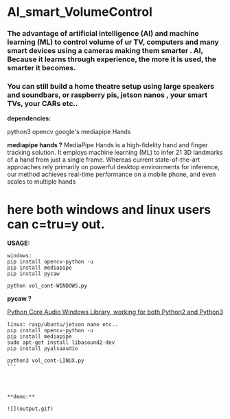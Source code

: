 # AI_smart_VolumeControl

### The advantage of artificial intelligence (AI) and machine learning (ML) to control volume of ur TV, computers and many smart devices using a cameras making them smarter . AI, Because it learns through experience, the more it is used, the smarter it becomes. 
### You can still build a home theatre setup using large speakers and soundbars, or raspberry pis, jetson nanos , your smart TVs, your CARs etc..

**dependencies:**

python3
opencv
google's mediapipe Hands

**mediapipe hands ?**
MediaPipe Hands is a high-fidelity hand and finger tracking solution. It employs machine learning (ML) to infer 21 3D landmarks of a hand from just a single frame. Whereas current state-of-the-art approaches rely primarily on powerful desktop environments for inference, our method achieves real-time performance on a mobile phone, and even scales to multiple hands

# here both windows and linux users can c=tru=y out.

**USAGE:**
```
windows:
pip install opencv-python -u
pip install mediapipe
pip install pycaw

python vol_cont-WINDOWS.py
```
**pycaw ?**

[Python Core Audio Windows Library, working for both Python2 and Python3](https://github.com/AndreMiras/pycaw)

```
linux: rasp/ubuntu/jetson nano etc..
pip install opencv-python -u
pip install mediapipe
sudo apt-get install libasound2-dev
pip install pyalsaaudio

python3 vol_cont-LINUX.py
'''




**demo:**

![](output.gif)
